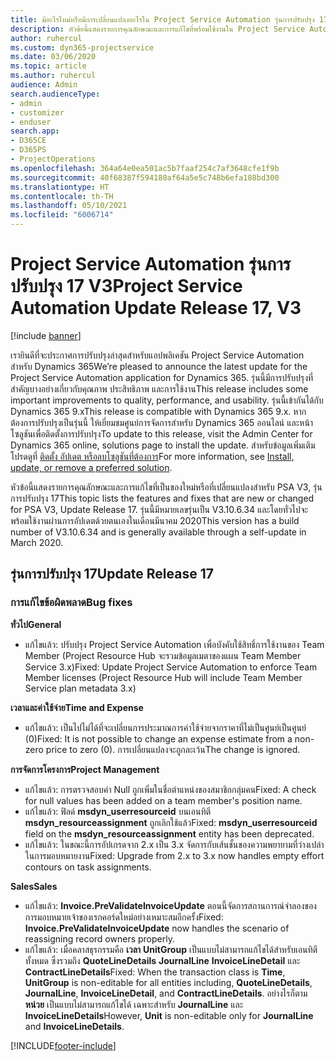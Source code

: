 ```yaml
---
title: มีอะไรใหม่หรือมีการเปลี่ยนแปลงอะไรใน Project Service Automation รุ่นการปรับปรุง 17 V3
description: หัวข้อนี้แสดงรายการคุณลักษณะและการแก้ไขที่พร้อมใช้งานใน Project Service Automation รุ่นการปรับปรุง 17 V3
author: ruhercul
ms.custom: dyn365-projectservice
ms.date: 03/06/2020
ms.topic: article
ms.author: ruhercul
audience: Admin
search.audienceType:
- admin
- customizer
- enduser
search.app:
- D365CE
- D365PS
- ProjectOperations
ms.openlocfilehash: 364a64e0ea501ac5b7faaf254c7af3648cfe1f9b
ms.sourcegitcommit: 40f68387f594180af64a5e5c748b6efa188bd300
ms.translationtype: HT
ms.contentlocale: th-TH
ms.lasthandoff: 05/10/2021
ms.locfileid: "6006714"
---
```

# <a name="project-service-automation-update-release-17-v3"></a><span data-ttu-id="a5a0b-103">Project Service Automation รุ่นการปรับปรุง 17 V3</span><span class="sxs-lookup"><span data-stu-id="a5a0b-103">Project Service Automation Update Release 17, V3</span></span>

[!include [banner](../includes/psa-now-project-operations.md)]

<span data-ttu-id="a5a0b-104">เรายินดีที่จะประกาศการปรับปรุงล่าสุดสำหรับแอปพลิเคชัน Project Service Automation สำหรับ Dynamics 365</span><span class="sxs-lookup"><span data-stu-id="a5a0b-104">We’re pleased to announce the latest update for the Project Service Automation application for Dynamics 365.</span></span> <span data-ttu-id="a5a0b-105">รุ่นนี้มีการปรับปรุงที่สำคัญบางอย่างเกี่ยวกับคุณภาพ ประสิทธิภาพ และการใช้งาน</span><span class="sxs-lookup"><span data-stu-id="a5a0b-105">This release includes some important improvements to quality, performance, and usability.</span></span>  <span data-ttu-id="a5a0b-106">รุ่นนี้เข้ากันได้กับ Dynamics 365 9.x</span><span class="sxs-lookup"><span data-stu-id="a5a0b-106">This release is compatible with Dynamics 365 9.x.</span></span> <span data-ttu-id="a5a0b-107">หากต้องการปรับปรุงเป็นรุ่นนี้ ให้เยี่ยมชมศูนย์การจัดการสำหรับ Dynamics 365 ออนไลน์ และหน้าโซลูชันเพื่อติดตั้งการปรับปรุง</span><span class="sxs-lookup"><span data-stu-id="a5a0b-107">To update to this release, visit the Admin Center for Dynamics 365 online, solutions page to install the update.</span></span> <span data-ttu-id="a5a0b-108">สำหรับข้อมูลเพิ่มเติม โปรดดูที่ [ติดตั้ง อัปเดต หรือลบโซลูชันที่ต้องการ](/power-platform/admin/install-remove-preferred-solution)</span><span class="sxs-lookup"><span data-stu-id="a5a0b-108">For more information, see [Install, update, or remove a preferred solution](/power-platform/admin/install-remove-preferred-solution).</span></span>

<span data-ttu-id="a5a0b-109">หัวข้อนี้แสดงรายการคุณลักษณะและการแก้ไขที่เป็นของใหม่หรือที่เปลี่ยนแปลงสำหรับ PSA V3, รุ่นการปรับปรุง 17</span><span class="sxs-lookup"><span data-stu-id="a5a0b-109">This topic lists the features and fixes that are new or changed for PSA V3, Update Release 17.</span></span> <span data-ttu-id="a5a0b-110">รุ่นนี้มีหมายเลขรุ่นเป็น V3.10.6.34 และโดยทั่วไปจะพร้อมใช้งานผ่านการอัปเดตด้วยตนเองในเดือนมีนาคม 2020</span><span class="sxs-lookup"><span data-stu-id="a5a0b-110">This version has a build number of V3.10.6.34 and is generally available through a self-update in March 2020.</span></span>


## <a name="update-release-17"></a><span data-ttu-id="a5a0b-111">รุ่นการปรับปรุง 17</span><span class="sxs-lookup"><span data-stu-id="a5a0b-111">Update Release 17</span></span>

### <a name="bug-fixes"></a><span data-ttu-id="a5a0b-112">การแก้ไขข้อผิดพลาด</span><span class="sxs-lookup"><span data-stu-id="a5a0b-112">Bug fixes</span></span>

<span data-ttu-id="a5a0b-113">**ทั่วไป**</span><span class="sxs-lookup"><span data-stu-id="a5a0b-113">**General**</span></span>

- <span data-ttu-id="a5a0b-114">แก้ไขแล้ว: ปรับปรุง Project Service Automation เพื่อบังคับใช้สิทธิ์การใช้งานของ Team Member (Project Resource Hub จะรวมข้อมูลเมตาของแผน Team Member Service 3.x)</span><span class="sxs-lookup"><span data-stu-id="a5a0b-114">Fixed: Update Project Service Automation to enforce Team Member licenses (Project Resource Hub will include Team Member Service plan metadata 3.x)</span></span>
 
<span data-ttu-id="a5a0b-115">**เวลาและค่าใช้จ่าย**</span><span class="sxs-lookup"><span data-stu-id="a5a0b-115">**Time and Expense**</span></span>

- <span data-ttu-id="a5a0b-116">แก้ไขแล้ว: เป็นไปไม่ได้ที่จะเปลี่ยนการประมาณการค่าใช้จ่ายจากราคาที่ไม่เป็นศูนย์เป็นศูนย์ (0)</span><span class="sxs-lookup"><span data-stu-id="a5a0b-116">Fixed: It is not possible to change an expense estimate from a non-zero price to zero (0).</span></span> <span data-ttu-id="a5a0b-117">การเปลี่ยนแปลงจะถูกละเว้น</span><span class="sxs-lookup"><span data-stu-id="a5a0b-117">The change is ignored.</span></span>

<span data-ttu-id="a5a0b-118">**การจัดการโครงการ**</span><span class="sxs-lookup"><span data-stu-id="a5a0b-118">**Project Management**</span></span>

- <span data-ttu-id="a5a0b-119">แก้ไขแล้ว: การตรวจสอบค่า Null ถูกเพิ่มในชื่อตำแหน่งของสมาชิกกลุ่มคน</span><span class="sxs-lookup"><span data-stu-id="a5a0b-119">Fixed: A check for null values has been added on a team member's position name.</span></span>
- <span data-ttu-id="a5a0b-120">แก้ไขแล้ว: ฟิลด์ **msdyn_userresourceid** บนเอนทิตี **msdyn_resourceassignment** ถูกเลิกใช้แล้ว</span><span class="sxs-lookup"><span data-stu-id="a5a0b-120">Fixed: **msdyn_userresourceid** field on the **msdyn_resourceassignment** entity has been deprecated.</span></span>
- <span data-ttu-id="a5a0b-121">แก้ไขแล้ว: ในขณะนี้การอัปเกรดจาก 2.x เป็น 3.x จัดการกับเส้นชั้นของความพยายามที่ว่างเปล่าในการมอบหมายงาน</span><span class="sxs-lookup"><span data-stu-id="a5a0b-121">Fixed: Upgrade from 2.x to 3.x now handles empty effort contours on task assignments.</span></span>

<span data-ttu-id="a5a0b-122">**Sales**</span><span class="sxs-lookup"><span data-stu-id="a5a0b-122">**Sales**</span></span>

- <span data-ttu-id="a5a0b-123">แก้ไขแล้ว: **Invoice.PreValidateInvoiceUpdate** ตอนนี้จัดการสถานการณ์จำลองของการมอบหมายเจ้าของเรกคอร์ดใหม่อย่างเหมาะสมอีกครั้ง</span><span class="sxs-lookup"><span data-stu-id="a5a0b-123">Fixed: **Invoice.PreValidateInvoiceUpdate** now handles the scenario of reassigning record owners properly.</span></span>
- <span data-ttu-id="a5a0b-124">แก้ไขแล้ว: เมื่อคลาสธุรกรรมคือ **เวลา** **UnitGroup** เป็นแบบไม่สามารถแก้ไขได้สำหรับเอนทิตีทั้งหมด ซึ่งรวมถึง **QuoteLineDetails** **JournalLine** **InvoiceLineDetail** และ **ContractLineDetails**</span><span class="sxs-lookup"><span data-stu-id="a5a0b-124">Fixed: When the transaction class is **Time**, **UnitGroup** is non-editable for all entities including, **QuoteLineDetails**, **JournalLine**, **InvoiceLineDetail**, and **ContractLineDetails**.</span></span> <span data-ttu-id="a5a0b-125">อย่างไรก็ตาม **หน่วย** เป็นแบบไม่สามารถแก้ไขได้ เฉพาะสำหรับ **JournalLine** และ **InvoiceLineDetails**</span><span class="sxs-lookup"><span data-stu-id="a5a0b-125">However, **Unit** is non-editable only for **JournalLine** and **InvoiceLineDetails**.</span></span>




[!INCLUDE[footer-include](../includes/footer-banner.md)]